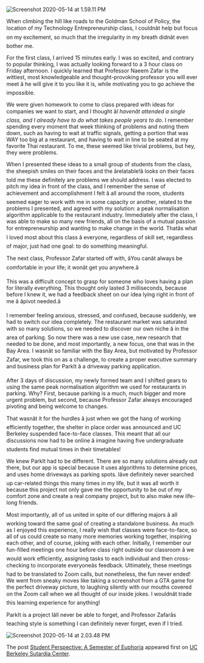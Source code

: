 ![Screenshot 2020-05-14 at 1.59.11 PM](https://scet.berkeley.edu/wp-content/uploads/Screenshot-2020-05-14-at-1.59.11-PM.png "Screenshot 2020-05-14 at 1.59.11 PM")

When climbing the hill like roads to the Goldman School of Policy, the location of my Technology Entrepreneurship class, I couldnât help but focus on my excitement, so much that the irregularity in my breath didnât even bother me.

For the first class, I arrived 15 minutes early. I was so excited, and contrary to popular thinking, I was actually looking forward to a 3 hour class on Friday afternoon. I quickly learned that Professor Naeem Zafar is the wittiest, most knowledgeable and thought-provoking professor you will ever meet â he will give it to you like it is, while motivating you to go achieve the impossible.

We were given homework to come to class prepared with ideas for companies we want to start, and I thought â_I havenât attended a single class, and I already have to do what takes people years to do_. I remember spending every moment that week thinking of problems and noting them down, such as having to wait at traffic signals, getting a portion that was WAY too big at a restaurant, and having to wait in line to be seated at my favorite Thai restaurant. To me, these seemed like trivial problems, but hey, they were problems.

When I presented these ideas to a small group of students from the class, the sheepish smiles on their faces and the ârelatable!â looks on their faces told me these definitely are problems we should address. I was elected to pitch my idea in front of the class, and I remember the sense of achievement and accomplishment I felt â all around the room, students seemed eager to work with me in some capacity or another, related to the problems I presented, and agreed with my solution: a peak normalisation algorithm applicable to the restaurant industry. Immediately after the class, I was able to make so many new friends, all on the basis of a mutual passion for entrepreneurship and wanting to make change in the world. Thatâs what I loved most about this class â everyone, regardless of skill set, regardless of major, just had one goal: to do something meaningful.

The next class, Professor Zafar started off with, âYou canât always be comfortable in your life; it wonât get you anywhere.â

This was a difficult concept to grasp for someone who loves having a plan for literally everything. This thought only lasted 3 milliseconds, because before I knew it, we had a feedback sheet on our idea lying right in front of me â âpivot needed.â

I remember feeling anxious, stressed, and confused, because suddenly, we had to switch our idea completely. The restaurant market was saturated with so many solutions, so we needed to discover our own niche â in the area of parking. So now there was a new use case, new research that needed to be done, and most importantly, a new focus, one that was in the Bay Area. I wasnât so familiar with the Bay Area, but motivated by Professor Zafar, we took this on as a challenge, to create a proper executive summary and business plan for ParkIt â a driveway parking application.

After 3 days of discussion, my newly formed team and I shifted gears to using the same peak normalisation algorithm we used for restaurants in parking. Why? First, because parking is a much, much bigger and more urgent problem, but second, because Professor Zafar always encouraged pivoting and being welcome to changes.

That wasnât it for the hurdles â just when we got the hang of working efficiently together, the shelter in place order was announced and UC Berkeley suspended face-to-face classes. This meant that all our discussions now had to be online â imagine having five undergraduate students find mutual times in their timetables!

We knew ParkIt had to be different. There are so many solutions already out there, but our app is special because it uses algorithms to determine prices, and uses home driveways as parking spots. Iâve definitely never searched up car-related things this many times in my life, but it was all worth it because this project not only gave me the opportunity to be out of my comfort zone and create a real company project, but to also make new life-long friends.

Most importantly, all of us united in spite of our differing majors â all working toward the same goal of creating a standalone business. As much as I enjoyed this experience, I really wish that classes were face-to-face, so all of us could create so many more memories working together, inspiring each other, and of course, joking with each other. Initially, I remember our fun-filled meetings one hour before class right outside our classroom â we would work efficiently, assigning tasks to each individual and then cross-checking to incorporate everyoneâs feedback. Ultimately, these meetings had to be translated to Zoom calls, but nonetheless, the fun never ended! We went from sneaky moves like taking a screenshot from a GTA game for the perfect driveway picture, to laughing silently with our mouths covered on the Zoom call when we all thought of our inside jokes. I wouldnât trade this learning experience for anything!

ParkIt is a project Iâll never be able to forget, and Professor Zafarâs teaching style is something I can definitely never forget, even if I tried.

![Screenshot 2020-05-14 at 2.03.48 PM](https://scet.berkeley.edu/wp-content/uploads/Screenshot-2020-05-14-at-2.03.48-PM.png "Screenshot 2020-05-14 at 2.03.48 PM")

The post [Student Perspective: A Semester of Euphoria](http://scet.berkeley.edu/student-perspective-a-semester-of-euphoria/) appeared first on [UC Berkeley Sutardja Center](http://scet.berkeley.edu).
